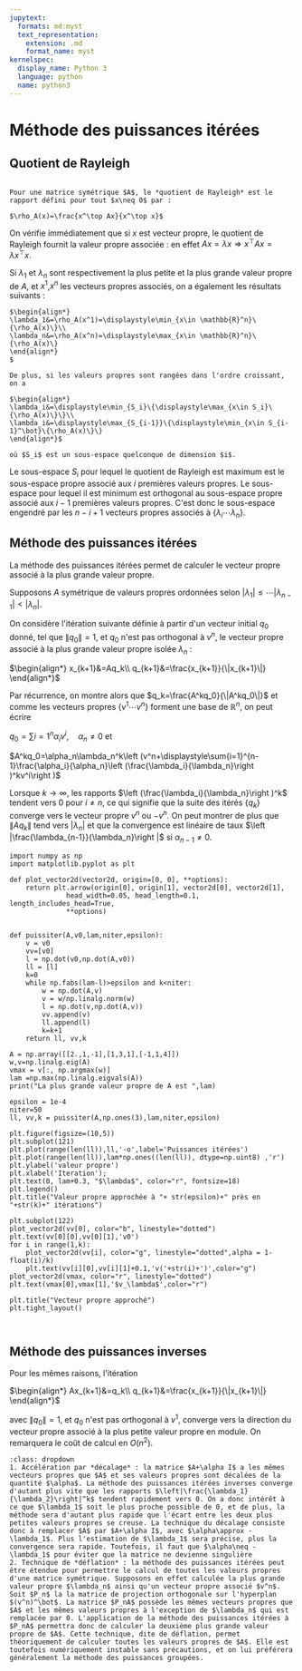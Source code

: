```yaml
---
jupytext:
  formats: md:myst
  text_representation:
    extension: .md
    format_name: myst
kernelspec:
  display_name: Python 3
  language: python
  name: python3
---
```

# Méthode des puissances itérées


## Quotient de Rayleigh
```{index} Rayleigh;quotient de 
```
```{prf:definition}
Pour une matrice symétrique $A$, le *quotient de Rayleigh* est le rapport défini pour tout $x\neq 0$ par :

$\rho_A(x)=\frac{x^\top Ax}{x^\top x}$
```
On vérifie immédiatement que si $x$ est vecteur propre, le quotient de Rayleigh fournit la valeur propre associée : en effet $Ax=\lambda x \Rightarrow x^\top Ax=\lambda x^\top x$.

Si $\lambda_1$ et $\lambda_n$ sont respectivement la plus petite et la plus grande valeur propre de $A$, et $x^1$,$x^n$ les vecteurs propres associés, on a également les résultats suivants :

```{prf:theorem} Théorème min-max de Courant-Fischer
$\begin{align*}
\lambda_1&=\rho_A(x^1)=\displaystyle\min_{x\in \mathbb{R}^n}\{\rho_A(x)\}\\
\lambda_n&=\rho_A(x^n)=\displaystyle\max_{x\in \mathbb{R}^n}\{\rho_A(x)\}
\end{align*}
$

De plus, si les valeurs propres sont rangées dans l'ordre croissant, on a 

$\begin{align*}
\lambda_i&=\displaystyle\min_{S_i}\{\displaystyle\max_{x\in S_i}\{\rho_A(x)\}\}\\
\lambda_i&=\displaystyle\max_{S_{i-1}}\{\displaystyle\min_{x\in S_{i-1}^\bot}\{\rho_A(x)\}\}
\end{align*}$

où $S_i$ est un sous-espace quelconque de dimension $i$.
```

Le sous-espace $S_i$ pour lequel le quotient de Rayleigh est maximum est le sous-espace propre associé aux $i$ premières valeurs propres. Le sous-espace pour lequel il est minimum est orthogonal au sous-espace propre associé aux $i-1$ premières valeurs propres. C'est donc le sous-espace engendré par les $n-i+1$ vecteurs propres associés à $\{\lambda_i\cdots\lambda_n\}$.

## Méthode des puissances itérées

La méthode des puissances itérées permet de calculer le vecteur propre associé à la plus grande valeur propre.

Supposons $A$ symétrique de valeurs propres ordonnées selon $|\lambda_1|\leq\cdots|\lambda_{n-1}|<|\lambda_n|$.

On considère l'itération suivante définie à partir d'un vecteur initial $q_0$ donné, tel que $\|q_0\|=1$, et $q_0$ n'est pas orthogonal à $v^n$, le vecteur propre associé à la plus grande valeur propre isolée $\lambda_n$ :

$\begin{align*}
x_{k+1}&=Aq_k\\
q_{k+1}&=\frac{x_{k+1}}{\|x_{k+1}\|}
\end{align*}$

Par récurrence, on montre alors que  $q_k=\frac{A^kq_0}{\|A^kq_0\|}$ et comme les vecteurs propres $\{v^1\cdots v^n\}$ forment une base de $\mathbb{R}^n$, on peut écrire 

 $q_0=\displaystyle\sum{i=1}^n\alpha_iv^i,\quad\alpha_n\neq 0$
 et 

 $A^kq_0=\alpha_n\lambda_n^k\left (v^n+\displaystyle\sum{i=1}^{n-1}\frac{\alpha_i}{\alpha_n}\left (\frac{\lambda_i}{\lambda_n}\right )^kv^i\right )$

 Lorsque $k\rightarrow\infty$, les rapports $\left (\frac{\lambda_i}{\lambda_n}\right )^k$ tendent vers 0 pour $i\neq n$, 
 ce qui signifie que la suite des itérés $\{q_k\}$ converge vers le vecteur propre $v^n$ ou $-v^n$. 
 On peut montrer de plus que $\|Aq_k\|$ tend vers $|\lambda_n|$ et que la convergence est linéaire de taux $\left |\frac{\lambda_{n-1}}{\lambda_n}\right |$ si $\alpha_{n-1}\neq 0$.




```{code-cell} ipython3
import numpy as np
import matplotlib.pyplot as plt

def plot_vector2d(vector2d, origin=[0, 0], **options):
    return plt.arrow(origin[0], origin[1], vector2d[0], vector2d[1],
              head_width=0.05, head_length=0.1, length_includes_head=True,
              **options)


def puissiter(A,v0,lam,niter,epsilon):
    v = v0
    vv=[v0]
    l = np.dot(v0,np.dot(A,v0))
    ll = [l]
    k=0
    while np.fabs(lam-l)>epsilon and k<niter:
        w = np.dot(A,v)
        v = w/np.linalg.norm(w)
        l = np.dot(v,np.dot(A,v))
        vv.append(v)
        ll.append(l)
        k=k+1
    return ll, vv,k

A = np.array([[2.,1,-1],[1,3,1],[-1,1,4]])
w,v=np.linalg.eig(A)
vmax = v[:, np.argmax(w)]
lam =np.max(np.linalg.eigvals(A))
print("La plus grande valeur propre de A est ",lam)

epsilon = 1e-4
niter=50
ll, vv,k = puissiter(A,np.ones(3),lam,niter,epsilon)

plt.figure(figsize=(10,5))
plt.subplot(121)
plt.plot(range(len(ll)),ll,'-o',label='Puissances itérées')
plt.plot(range(len(ll)),lam*np.ones((len(ll)), dtype=np.uint8) ,'r')
plt.ylabel('valeur propre')
plt.xlabel('Iteration');
plt.text(0, lam+0.3, "$\lambda$", color="r", fontsize=18)
plt.legend()
plt.title("Valeur propre approchée à "+ str(epsilon)+" près en "+str(k)+" itérations")

plt.subplot(122)
plot_vector2d(vv[0], color="b", linestyle="dotted")
plt.text(vv[0][0],vv[0][1],'v0')
for i in range(1,k):
    plot_vector2d(vv[i], color="g", linestyle="dotted",alpha = 1-float(i)/k)
    plt.text(vv[i][0],vv[i][1]+0.1,'v('+str(i)+')',color="g")
plot_vector2d(vmax, color="r", linestyle="dotted")
plt.text(vmax[0],vmax[1],'$v_\lambda$',color="r")

plt.title("Vecteur propre approché")
plt.tight_layout()



```

## Méthode des puissances inverses

Pour les mêmes raisons, l'itération 

$\begin{align*}
Ax_{k+1}&=q_k\\
q_{k+1}&=\frac{x_{k+1}}{\|x_{k+1}\|}
\end{align*}$

avec $\|q_0\|=1$, et $q_0$ n'est pas orthogonal à $v^1$, converge vers la direction du vecteur propre associé à la plus 
petite valeur propre en module. On remarquera le coût de calcul en $O(n^2)$.

```{prf:remark}
:class: dropdown
1. Accélération par *décalage* : la matrice $A+\alpha I$ a les mêmes vecteurs propres que $A$ et ses valeurs propres sont décalées de la quantité $\alpha$. La méthode des puissances itérées inverses converge d'autant plus vite que les rapports $\left|\frac{\lambda_1}{\lambda_2}\right|^k$ tendent rapidement vers 0. On a donc intérêt à ce que $\lambda_1$ soit le plus proche possible de 0, et de plus, la méthode sera d'autant plus rapide que l'écart entre les deux plus petites valeurs propres se creuse. La technique du décalage consiste donc à remplacer $A$ par $A+\alpha I$, avec $\alpha\approx -\lambda_1$. Plus l'estimation de $\lambda_1$ sera précise, plus la convergence sera rapide. Toutefois, il faut que $\alpha\neq -\lambda_1$ pour éviter que la matrice ne devienne singulière
2. Technique de *déflation* : la méthode des puissances itérées peut être étendue pour permettre le calcul de toutes les valeurs propres d'une matrice symétrique. Supposons en effet calculée la plus grande valeur propre $\lambda_n$ ainsi qu'un vecteur propre associé $v^n$. Soit $P_n$ la la matrice de projection orthogonale sur l'hyperplan $(v^n)^\bot$. La matrice $P_nA$ possède les mêmes vecteurs propres que $A$ et les mêmes valeurs propres à l'exception de $\lambda_n$ qui est remplacée par 0. L'application de la méthode des puissances itérées à $P_nA$ permettra donc de calculer la deuxième plus grande valeur propre de $A$. Cette technique, dite de déflation, permet théoriquement de calculer toutes les valeurs propres de $A$. Elle est toutefois numériquement instable sans précautions, et on lui préférera généralement la méthode des puissances groupées.
```
